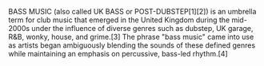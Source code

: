 BASS MUSIC (also called UK BASS or POST-DUBSTEP[1][2]) is an umbrella term for club music that emerged in the United Kingdom during the mid-2000s under the influence of diverse genres such as dubstep, UK garage, R&B, wonky, house, and grime.[3] The phrase "bass music" came into use as artists began ambiguously blending the sounds of these defined genres while maintaining an emphasis on percussive, bass-led rhythm.[4]
